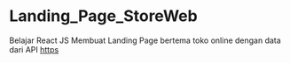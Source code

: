 # Landing_Page_StoreWeb
Belajar React JS
Membuat Landing Page bertema toko online dengan data dari API [https](https://fakestoreapi.com/products/)
